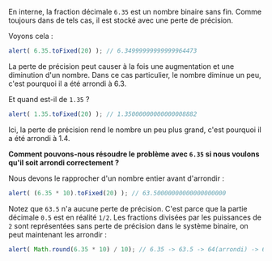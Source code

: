 En interne, la fraction décimale `6.35` est un nombre binaire sans fin. Comme toujours dans de tels cas, il est stocké avec une perte de précision.

Voyons cela :

```js run
alert( 6.35.toFixed(20) ); // 6.34999999999999964473
```

La perte de précision peut causer à la fois une augmentation et une diminution d'un nombre. Dans ce cas particulier, le nombre diminue un peu, c'est pourquoi il a été arrondi à 6.3.

Et quand est-il de `1.35` ?

```js run
alert( 1.35.toFixed(20) ); // 1.35000000000000008882
```

Ici, la perte de précision rend le nombre un peu plus grand, c'est pourquoi il a été arrondi à 1.4.

**Comment pouvons-nous résoudre le problème avec `6.35` si nous voulons qu'il soit arrondi correctement ?**

Nous devons le rapprocher d'un nombre entier avant d'arrondir :

```js run
alert( (6.35 * 10).toFixed(20) ); // 63.50000000000000000000
```

Notez que `63.5` n'a aucune perte de précision. C'est parce que la partie décimale `0.5` est en réalité `1/2`. Les fractions divisées par les puissances de `2` sont représentées sans perte de précision dans le système binaire, on peut maintenant les arrondir :

```js run
alert( Math.round(6.35 * 10) / 10); // 6.35 -> 63.5 -> 64(arrondi) -> 6.4
```
